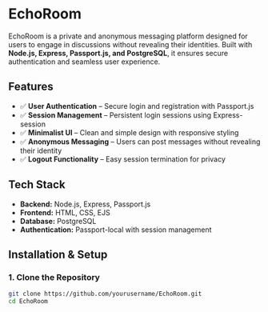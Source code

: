 # **EchoRoom**

EchoRoom is a private and anonymous messaging platform designed for users to engage in discussions without revealing their identities. Built with **Node.js, Express, Passport.js, and PostgreSQL**, it ensures secure authentication and seamless user experience.

## **Features**
- ✅ **User Authentication** – Secure login and registration with Passport.js
- ✅ **Session Management** – Persistent login sessions using Express-session
- ✅ **Minimalist UI** – Clean and simple design with responsive styling
- ✅ **Anonymous Messaging** – Users can post messages without revealing their identity
- ✅ **Logout Functionality** – Easy session termination for privacy

## **Tech Stack**
- **Backend:** Node.js, Express, Passport.js
- **Frontend:** HTML, CSS, EJS
- **Database:** PostgreSQL
- **Authentication:** Passport-local with session management

## **Installation & Setup**

### **1. Clone the Repository**
```bash
git clone https://github.com/yourusername/EchoRoom.git  
cd EchoRoom